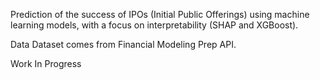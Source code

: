 
Prediction of the success of IPOs (Initial Public Offerings) using machine learning models, with a focus on interpretability (SHAP and XGBoost).

Data
Dataset comes from Financial Modeling Prep API.

Work In Progress
